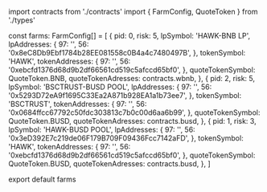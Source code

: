 import contracts from './contracts'
import { FarmConfig, QuoteToken } from './types'

const farms: FarmConfig[] = [
  {
    pid: 0,
    risk: 5,
    lpSymbol: 'HAWK-BNB LP',
    lpAddresses: {
      97: '',
      56: '0x8eC8Db9Ebf1784b28EE081558c0B4a4c7480497B',
    },
    tokenSymbol: 'HAWK',
    tokenAddresses: {
      97: '',
    56: '0xebcfd1376d68d9b2df66561cd519c5afccd65bf0',
    },
    quoteTokenSymbol: QuoteToken.BNB,
    quoteTokenAdresses: contracts.wbnb,
  },
  {
    pid: 2,
    risk: 5,
    lpSymbol: 'BSCTRUST-BUSD POOL',
    lpAddresses: {
      97: '',
      56: '0x5293D72eA9f1695C33Ea2A871b928EA1a1b73ee7',
    },
    tokenSymbol: 'BSCTRUST',
    tokenAddresses: {
      97: '',
      56: '0x0684ffcc67792c50fdc303813c7b0c00d6aa6b99',
    },
    quoteTokenSymbol: QuoteToken.BUSD,
    quoteTokenAdresses: contracts.busd,
  },
  {
    pid: 1,
    risk: 3,
    lpSymbol: 'HAWK-BUSD POOL',
    lpAddresses: {
      97: '',
      56: '0x3eD392E7c219de06F179B709F09436Fcc7142aFD',
    },
    tokenSymbol: 'HAWK',
    tokenAddresses: {
      97: '',
      56: '0xebcfd1376d68d9b2df66561cd519c5afccd65bf0',
    },
    quoteTokenSymbol: QuoteToken.BUSD,
    quoteTokenAdresses: contracts.busd,
  },
]

export default farms

